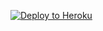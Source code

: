 <p><a href="https://dashboard.heroku.com/new?template=https://github.com/ffxyx/xray511.git"> <img src="https://www.herokucdn.com/deploy/button.svg" alt="Deploy to Heroku" /></a></p>
